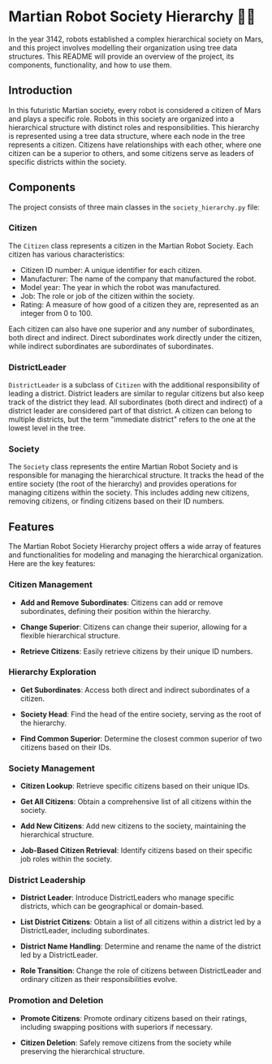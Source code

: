 # Martian Robot Society Hierarchy 🤖️🚀

In the year 3142, robots established a complex hierarchical society on Mars, and this project involves modelling their organization using tree data structures. This README will provide an overview of the project, its components, functionality, and how to use them.

## Introduction

In this futuristic Martian society, every robot is considered a citizen of Mars and plays a specific role. Robots in this society are organized into a hierarchical structure with distinct roles and responsibilities. This hierarchy is represented using a tree data structure, where each node in the tree represents a citizen. Citizens have relationships with each other, where one citizen can be a superior to others, and some citizens serve as leaders of specific districts within the society.

## Components

The project consists of three main classes in the `society_hierarchy.py` file:

### Citizen

The `Citizen` class represents a citizen in the Martian Robot Society. Each citizen has various characteristics:

- Citizen ID number: A unique identifier for each citizen.
- Manufacturer: The name of the company that manufactured the robot.
- Model year: The year in which the robot was manufactured.
- Job: The role or job of the citizen within the society.
- Rating: A measure of how good of a citizen they are, represented as an integer from 0 to 100.

Each citizen can also have one superior and any number of subordinates, both direct and indirect. Direct subordinates work directly under the citizen, while indirect subordinates are subordinates of subordinates.

### DistrictLeader

`DistrictLeader` is a subclass of `Citizen` with the additional responsibility of leading a district. District leaders are similar to regular citizens but also keep track of the district they lead. All subordinates (both direct and indirect) of a district leader are considered part of that district. A citizen can belong to multiple districts, but the term "immediate district" refers to the one at the lowest level in the tree.

### Society

The `Society` class represents the entire Martian Robot Society and is responsible for managing the hierarchical structure. It tracks the head of the entire society (the root of the hierarchy) and provides operations for managing citizens within the society. This includes adding new citizens, removing citizens, or finding citizens based on their ID numbers.

## Features

The Martian Robot Society Hierarchy project offers a wide array of features and functionalities for modeling and managing the hierarchical organization. Here are the key features:

### Citizen Management

- **Add and Remove Subordinates**: Citizens can add or remove subordinates, defining their position within the hierarchy.

- **Change Superior**: Citizens can change their superior, allowing for a flexible hierarchical structure.

- **Retrieve Citizens**: Easily retrieve citizens by their unique ID numbers.

### Hierarchy Exploration

- **Get Subordinates**: Access both direct and indirect subordinates of a citizen.

- **Society Head**: Find the head of the entire society, serving as the root of the hierarchy.

- **Find Common Superior**: Determine the closest common superior of two citizens based on their IDs.

### Society Management

- **Citizen Lookup**: Retrieve specific citizens based on their unique IDs.

- **Get All Citizens**: Obtain a comprehensive list of all citizens within the society.

- **Add New Citizens**: Add new citizens to the society, maintaining the hierarchical structure.

- **Job-Based Citizen Retrieval**: Identify citizens based on their specific job roles within the society.

### District Leadership

- **District Leader**: Introduce DistrictLeaders who manage specific districts, which can be geographical or domain-based.

- **List District Citizens**: Obtain a list of all citizens within a district led by a DistrictLeader, including subordinates.

- **District Name Handling**: Determine and rename the name of the district led by a DistrictLeader.

- **Role Transition**: Change the role of citizens between DistrictLeader and ordinary citizen as their responsibilities evolve.

### Promotion and Deletion

- **Promote Citizens**: Promote ordinary citizens based on their ratings, including swapping positions with superiors if necessary.

- **Citizen Deletion**: Safely remove citizens from the society while preserving the hierarchical structure.
